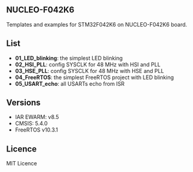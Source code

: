 ## NUCLEO-F042K6

Templates and examples for STM32F042K6 on NUCLEO-F042K6 board.

## List
  - **01_LED_blinking**: the simplest LED blinking
  - **02_HSI_PLL**: config SYSCLK for 48 MHz with HSI and PLL
  - **03_HSE_PLL**: config SYSCLK for 48 MHz with HSE and PLL
  - **04_FreeRTOS**: the simplest FreeRTOS project with LED blinking
  - **05_USART_echo**: all USARTs echo from ISR

## Versions
  - IAR EWARM: v8.5
  - CMSIS: 5.4.0
  - FreeRTOS v10.3.1

## Licence
MIT Licence
